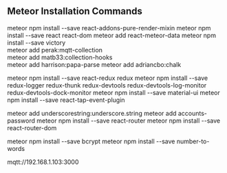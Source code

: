 Meteor Installation Commands
----------------------------------
meteor npm install --save react-addons-pure-render-mixin
meteor npm install --save react react-dom
meteor add react-meteor-data
meteor npm install --save victory   
meteor add perak:mqtt-collection  
meteor add matb33:collection-hooks  
meteor add harrison:papa-parse
meteor add adriancbo:chalk

meteor npm install --save react-redux  redux
meteor npm install --save redux-logger redux-thunk redux-devtools redux-devtools-log-monitor redux-devtools-dock-monitor
meteor npm install --save material-ui
meteor npm install --save react-tap-event-plugin

meteor add underscorestring:underscore.string
meteor add accounts-password
meteor npm install --save react-router
meteor npm install --save react-router-dom

meteor npm install --save bcrypt
meteor npm install --save number-to-words

mqtt://192.168.1.103:3000
